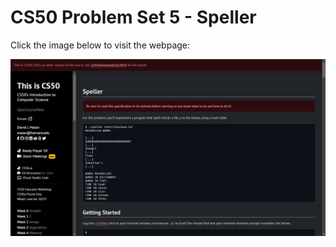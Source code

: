 # CS50 Problem Set 5 - Speller

Click the image below to visit the webpage:

[![CS50 Hello Problem Set](speller.png)](https://cs50.harvard.edu/x/2023/psets/5/speller/)
